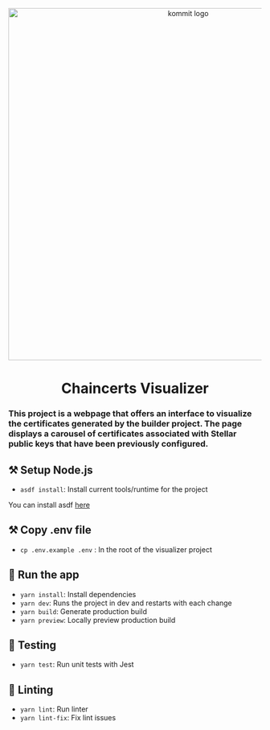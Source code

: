 <p align="center">
  <a href="https://kommit.co">
    <img src="https://user-images.githubusercontent.com/84339390/219978514-ed0cc873-a9d5-4007-922d-ba6ead5c9206.png" width="700px" alt="kommit logo"/>
  </a>
</p>

<h1 align="center">
  Chaincerts Visualizer
</h1>

### This project is a webpage that offers an interface to visualize the certificates generated by the builder project. The page displays a carousel of certificates associated with Stellar public keys that have been previously configured.

## ⚒️ Setup Node.js

- `asdf install`: Install current tools/runtime for the project

You can install asdf [here](https://asdf-vm.com/guide/getting-started.html)

## ⚒️ Copy .env file

- `cp .env.example .env` : In the root of the visualizer project

## 🚀 Run the app

- `yarn install`: Install dependencies
- `yarn dev`: Runs the project in dev and restarts with each change
- `yarn build`: Generate production build
- `yarn preview`: Locally preview production build

## 🧪 Testing

- `yarn test`: Run unit tests with Jest

## 🔦 Linting

- `yarn lint`: Run linter
- `yarn lint-fix`: Fix lint issues
